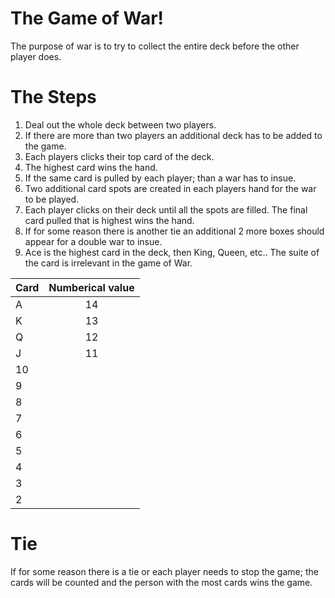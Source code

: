 **The Game of War!**
=========================

The purpose of war is to try to collect the entire deck before the other player does. 

**The Steps**
==========================
1. Deal out the whole deck between two players. 
1. If there are more than two players an additional deck has to be added to the game. 
1. Each players clicks their top card of the deck. 
1. The highest card wins the hand.
1. If the same card is pulled by each player; than a war has to insue. 
1. Two additional card spots are created in each players hand for the war to be played.
1. Each player clicks on their deck until all the spots are filled. The final card pulled that is highest wins the hand. 
1. If for some reason there is another tie an additional 2 more boxes should appear for a double war to insue. 
1. Ace is the highest card in the deck, then King, Queen, etc.. The suite of the card is irrelevant in the game of War.


| Card          | Numberical value |
|---------------| :--------------: |
|A              |     14           |   
|K              |     13           |
|Q              |     12           |
|J              |     11           |
|10
|9
|8
|7
|6
|5
|4
|3
|2

**Tie**
============
If for some reason there is a tie or each player needs to stop  the game; the cards will be counted and the person with the most cards wins the game. 
